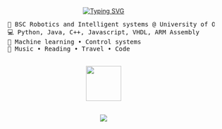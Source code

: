 <div align="center">
<a href="https://git.io/typing-svg"><img src="https://readme-typing-svg.demolab.com?font=Fira+Code&pause=1000&color=F77BC5&width=435&lines=Hi!+I'm+Maja!+Welcome+to+my+GitHub!" alt="Typing SVG" /></a>
</div>
<pre>
    💼 BSC Robotics and Intelligent systems @ University of Oslo • Academic Tutor
    💻 Python, Java, C++, Javascript, VHDL, ARM Assembly
    📖 Machine learning • Control systems
    🩷 Music • Reading • Travel • Code
</pre>
<div align="center">
  <br>
<img src="https://media.tenor.com/l9Y_Ya6tAAIAAAAj/ribbon-cute.gif" width=80>
<br><br>

[![](https://img.shields.io/badge/linkedin-ff66ab)](https://www.linkedin.com/in/majajmarj/)
</div>
